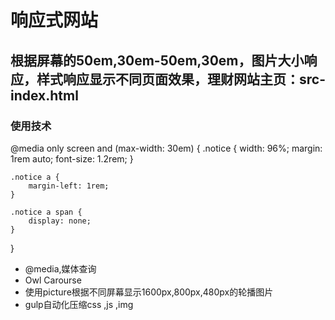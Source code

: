 # 响应式网站
## 根据屏幕的50em,30em-50em,30em，图片大小响应，样式响应显示不同页面效果，理财网站主页：src-index.html
### 使用技术
@media only screen and (max-width: 30em) {
.notice {
        width: 96%;
        margin: 1rem auto;
        font-size: 1.2rem;
    }

    .notice a {
        margin-left: 1rem;
    }

    .notice a span {
        display: none;
    }
}
* @media,媒体查询<br>
* Owl Carourse<br>
* 使用picture根据不同屏幕显示1600px,800px,480px的轮播图片<br>
* gulp自动化压缩css ,js ,img<br>
